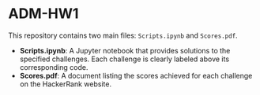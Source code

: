 # ADM-HW1

This repository contains two main files: `Scripts.ipynb` and `Scores.pdf`.

- **Scripts.ipynb**: A Jupyter notebook that provides solutions to the specified challenges. Each challenge is clearly labeled above its corresponding code.
- **Scores.pdf**: A document listing the scores achieved for each challenge on the HackerRank website.
